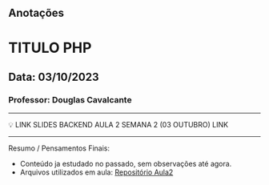 ## Anotações

# TITULO PHP

## Data: 03/10/2023

### Professor: Douglas Cavalcante

---

💡 LINK SLIDES BACKEND AULA 2 SEMANA 2 (03 OUTUBRO)
LINK

---

Resumo / Pensamentos Finais:

- Conteúdo ja estudado no passado, sem observações até agora.
- Arquivos utilizados em aula: [Repositório Aula2]()
